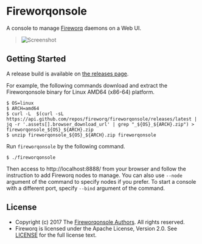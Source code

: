 Fireworqonsole
==============

A console to manage [Fireworq][] daemons on a Web UI.

> ![Screenshot](https://github.com/fireworq/fireworqonsole/raw/master/doc/images/console.png)

## <a name="start">Getting Started</a>

A release build is available on [the releases page][releases].

For example, the following commands download and extract the
Fireworqonsole binary for Linux AMD64 (x86-64) platform.

```
$ OS=linux
$ ARCH=amd64
$ curl -L  $(curl -sL  https://api.github.com/repos/fireworq/fireworqonsole/releases/latest | jq -r '.assets[].browser_download_url' | grep "_${OS}_${ARCH}.zip") > fireworqonsole_${OS}_${ARCH}.zip
$ unzip fireworqonsole_${OS}_${ARCH}.zip fireworqonsole
```

Run `fireworqonsole` by the following command.

```
$ ./fireworqonsole
```

Then access to http://localhost:8888/ from your browser and follow the
instruction to add Fireworq nodes to manage.  You can also use
`--node` argument of the command to specify nodes if you prefer.  To
start a console with a different port, specify `--bind` argument of
the command.

## <a name="license">License</a>

- Copyright (c) 2017 The [Fireworqonsole Authors][authors]. All rights reserved.
- Fireworq is licensed under the Apache License, Version 2.0. See
  [LICENSE][license] for the full license text.

[license]: ./LICENSE
[authors]: ./AUTHORS.md

[releases]: https://github.com/fireworq/fireworqonsole/releases

[Fireworq]: https://github.com/fireworq/fireworq
[Docker]: https://www.docker.com/
